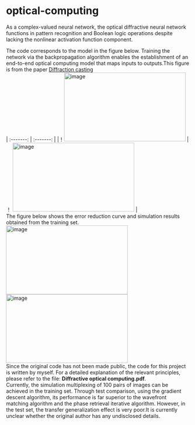 # optical-computing
As a complex-valued neural network, the optical diffractive neural network functions in pattern recognition and Boolean logic operations despite lacking the nonlinear activation function component.<br>  

The code corresponds to the model in the figure below. Training the network via the backpropagation algorithm enables the establishment of an end-to-end optical computing model that maps inputs to outputs.This figure is from the paper [Diffraction casting](https://www.spiedigitallibrary.org/journals/advanced-photonics/volume-6/issue-5/056005/Diffraction-casting/10.1117/1.AP.6.5.056005.full?tab=ArticleLinkCited) <br>
| :-------: | :-------: |
|！<img width="333" height="188" alt="image" src="https://github.com/user-attachments/assets/113cdc28-950e-480a-b2f0-b7d811bcad3e" /> | ！
<img width="333" height="188" alt="image" src="https://github.com/user-attachments/assets/df28f319-c052-4ae3-a86f-2b605b5649a5" /> | <br>
The figure below shows the error reduction curve and simulation results obtained from the training set.<br>
<img width="333" height="188" alt="image" src="https://github.com/user-attachments/assets/091389b8-a2f8-4928-bba5-35cff6510e28" /> <br>
<img width="333" height="188" alt="image" src="https://github.com/user-attachments/assets/57f5760f-7bc3-46bd-8939-ff0e8e52c75a" /> <br>
Since the original code has not been made public, the code for this project is written by myself. For a detailed explanation of the relevant principles, please refer to the file: **Diffractive optical computing.pdf**. <br>
Currently, the simulation multiplexing of 100 pairs of images can be achieved in the training set. Through test comparison, using the gradient descent algorithm, its performance is far superior to the wavefront matching algorithm and the phase retrieval iterative algorithm. However, in the test set, the transfer generalization effect is very poor.It is currently unclear whether the original author has any undisclosed details.
